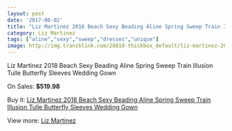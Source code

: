 ```yaml
---
layout: post
date: '2017-08-02'
title: "Liz Martinez 2018 Beach Sexy Beading Aline Spring Sweep Train Illusion Tulle Butterfly Sleeves Wedding Gown"
category: Liz Martinez
tags: ["aline","sexy","sweep","dresses","unique"]
image: http://img.transblink.com/28810-thickbox_default/liz-martinez-2018-beach-sexy-beading-aline-spring-sweep-train-illusion-tulle-butterfly-sleeves-wedding-gown.jpg
---
```

Liz Martinez 2018 Beach Sexy Beading Aline Spring Sweep Train Illusion Tulle Butterfly Sleeves Wedding Gown

On Sales: **$519.98**
<a href="https://www.transblink.com/en/liz-martinez/9409-liz-martinez-2018-beach-sexy-beading-aline-spring-sweep-train-illusion-tulle-butterfly-sleeves-wedding-gown.html"><amp-img layout="responsive" width="600" height="600" src="//img.transblink.com/28810-thickbox_default/liz-martinez-2018-beach-sexy-beading-aline-spring-sweep-train-illusion-tulle-butterfly-sleeves-wedding-gown.jpg" alt="Liz Martinez 2018 Beach Sexy Beading Aline Spring Sweep Train Illusion Tulle Butterfly Sleeves Wedding Gown 0" /></a>
<a href="https://www.transblink.com/en/liz-martinez/9409-liz-martinez-2018-beach-sexy-beading-aline-spring-sweep-train-illusion-tulle-butterfly-sleeves-wedding-gown.html"><amp-img layout="responsive" width="600" height="600" src="//img.transblink.com/28817-thickbox_default/liz-martinez-2018-beach-sexy-beading-aline-spring-sweep-train-illusion-tulle-butterfly-sleeves-wedding-gown.jpg" alt="Liz Martinez 2018 Beach Sexy Beading Aline Spring Sweep Train Illusion Tulle Butterfly Sleeves Wedding Gown 1" /></a>
<a href="https://www.transblink.com/en/liz-martinez/9409-liz-martinez-2018-beach-sexy-beading-aline-spring-sweep-train-illusion-tulle-butterfly-sleeves-wedding-gown.html"><amp-img layout="responsive" width="600" height="600" src="//img.transblink.com/28816-thickbox_default/liz-martinez-2018-beach-sexy-beading-aline-spring-sweep-train-illusion-tulle-butterfly-sleeves-wedding-gown.jpg" alt="Liz Martinez 2018 Beach Sexy Beading Aline Spring Sweep Train Illusion Tulle Butterfly Sleeves Wedding Gown 2" /></a>
<a href="https://www.transblink.com/en/liz-martinez/9409-liz-martinez-2018-beach-sexy-beading-aline-spring-sweep-train-illusion-tulle-butterfly-sleeves-wedding-gown.html"><amp-img layout="responsive" width="600" height="600" src="//img.transblink.com/28815-thickbox_default/liz-martinez-2018-beach-sexy-beading-aline-spring-sweep-train-illusion-tulle-butterfly-sleeves-wedding-gown.jpg" alt="Liz Martinez 2018 Beach Sexy Beading Aline Spring Sweep Train Illusion Tulle Butterfly Sleeves Wedding Gown 3" /></a>
<a href="https://www.transblink.com/en/liz-martinez/9409-liz-martinez-2018-beach-sexy-beading-aline-spring-sweep-train-illusion-tulle-butterfly-sleeves-wedding-gown.html"><amp-img layout="responsive" width="600" height="600" src="//img.transblink.com/28814-thickbox_default/liz-martinez-2018-beach-sexy-beading-aline-spring-sweep-train-illusion-tulle-butterfly-sleeves-wedding-gown.jpg" alt="Liz Martinez 2018 Beach Sexy Beading Aline Spring Sweep Train Illusion Tulle Butterfly Sleeves Wedding Gown 4" /></a>
<a href="https://www.transblink.com/en/liz-martinez/9409-liz-martinez-2018-beach-sexy-beading-aline-spring-sweep-train-illusion-tulle-butterfly-sleeves-wedding-gown.html"><amp-img layout="responsive" width="600" height="600" src="//img.transblink.com/28813-thickbox_default/liz-martinez-2018-beach-sexy-beading-aline-spring-sweep-train-illusion-tulle-butterfly-sleeves-wedding-gown.jpg" alt="Liz Martinez 2018 Beach Sexy Beading Aline Spring Sweep Train Illusion Tulle Butterfly Sleeves Wedding Gown 5" /></a>
<a href="https://www.transblink.com/en/liz-martinez/9409-liz-martinez-2018-beach-sexy-beading-aline-spring-sweep-train-illusion-tulle-butterfly-sleeves-wedding-gown.html"><amp-img layout="responsive" width="600" height="600" src="//img.transblink.com/28812-thickbox_default/liz-martinez-2018-beach-sexy-beading-aline-spring-sweep-train-illusion-tulle-butterfly-sleeves-wedding-gown.jpg" alt="Liz Martinez 2018 Beach Sexy Beading Aline Spring Sweep Train Illusion Tulle Butterfly Sleeves Wedding Gown 6" /></a>
<a href="https://www.transblink.com/en/liz-martinez/9409-liz-martinez-2018-beach-sexy-beading-aline-spring-sweep-train-illusion-tulle-butterfly-sleeves-wedding-gown.html"><amp-img layout="responsive" width="600" height="600" src="//img.transblink.com/28811-thickbox_default/liz-martinez-2018-beach-sexy-beading-aline-spring-sweep-train-illusion-tulle-butterfly-sleeves-wedding-gown.jpg" alt="Liz Martinez 2018 Beach Sexy Beading Aline Spring Sweep Train Illusion Tulle Butterfly Sleeves Wedding Gown 7" /></a>

Buy it: [Liz Martinez 2018 Beach Sexy Beading Aline Spring Sweep Train Illusion Tulle Butterfly Sleeves Wedding Gown](https://www.transblink.com/en/liz-martinez/9409-liz-martinez-2018-beach-sexy-beading-aline-spring-sweep-train-illusion-tulle-butterfly-sleeves-wedding-gown.html "Liz Martinez 2018 Beach Sexy Beading Aline Spring Sweep Train Illusion Tulle Butterfly Sleeves Wedding Gown")

View more: [Liz Martinez](https://www.transblink.com/en/84-liz-martinez "Liz Martinez")